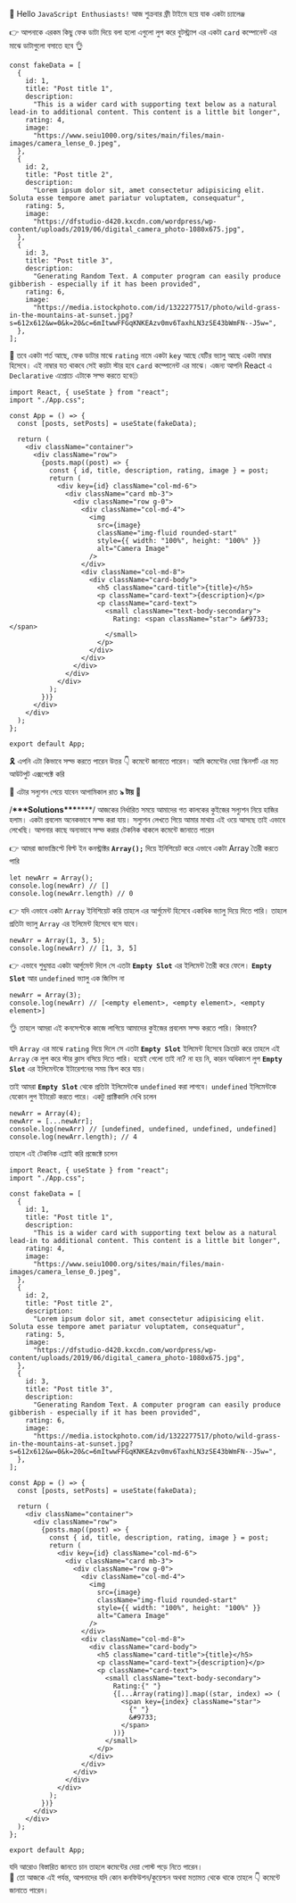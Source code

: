 👋 Hello `JavaScript Enthusiasts!` আজ শুক্রবার ফ্রী টাইমে হয়ে যাক একটা চ্যালেঞ্জ

👉 আপনাকে এরকম কিছু ফেক ডাটা দিয়ে বলা হলো এগুলো লুপ করে বুটস্ট্র্যাপ এর একটা `card` কম্পোনেন্ট এর মাঝে ডাটাগুলো বসাতে হবে 👌

```
const fakeData = [
  {
    id: 1,
    title: "Post title 1",
    description:
      "This is a wider card with supporting text below as a natural lead-in to additional content. This content is a little bit longer",
    rating: 4,
    image:
      "https://www.seiu1000.org/sites/main/files/main-images/camera_lense_0.jpeg",
  },
  {
    id: 2,
    title: "Post title 2",
    description:
      "Lorem ipsum dolor sit, amet consectetur adipisicing elit. Soluta esse tempore amet pariatur voluptatem, consequatur",
    rating: 5,
    image:
      "https://dfstudio-d420.kxcdn.com/wordpress/wp-content/uploads/2019/06/digital_camera_photo-1080x675.jpg",
  },
  {
    id: 3,
    title: "Post title 3",
    description:
      "Generating Random Text. A computer program can easily produce gibberish - especially if it has been provided",
    rating: 6,
    image:
      "https://media.istockphoto.com/id/1322277517/photo/wild-grass-in-the-mountains-at-sunset.jpg?s=612x612&w=0&k=20&c=6mItwwFFGqKNKEAzv0mv6TaxhLN3zSE43bWmFN--J5w=",
  },
];
```

📌 তবে একটা শর্ত আছে, ফেক ডাটার মাঝে `rating` নামে একটা `key` আছে যেটির ভ্যালু আছে একটা নাম্বার হিসেবে।
এই নাম্বার যত থাকবে সেই কয়টা স্টার হবে `card` কম্পোনেন্ট এর মাঝে। এজন্য আপনি React এ `Declarative` এপ্রোচে এটাকে সল্ভ করতে হবে🙄

```
import React, { useState } from "react";
import "./App.css";

const App = () => {
  const [posts, setPosts] = useState(fakeData);

  return (
    <div className="container">
      <div className="row">
        {posts.map((post) => {
          const { id, title, description, rating, image } = post;
          return (
            <div key={id} className="col-md-6">
              <div className="card mb-3">
                <div className="row g-0">
                  <div className="col-md-4">
                    <img
                      src={image}
                      className="img-fluid rounded-start"
                      style={{ width: "100%", height: "100%" }}
                      alt="Camera Image"
                    />
                  </div>
                  <div className="col-md-8">
                    <div className="card-body">
                      <h5 className="card-title">{title}</h5>
                      <p className="card-text">{description}</p>
                      <p className="card-text">
                        <small className="text-body-secondary">
                          Rating: <span className="star"> &#9733;</span>
                        </small>
                      </p>
                    </div>
                  </div>
                </div>
              </div>
            </div>
          );
        })}
      </div>
    </div>
  );
};

export default App;
```

🎗️ এপনি এটা কিভাবে সল্ভ করতে পারেন উত্তর 👇 কমেন্টে জানাতে পারেন। আমি কমেন্টের দেয়া স্কিনশর্ট এর মত আউটপুট এক্সপেক্টে করি

🎯 এটার সল্যুশন পেয়ে যাবেন আগামিকাল রাত **৯ টায়** 🤝

/****************************************************************************\*\*\*****************************************************************************Solutions******************************************************************************\*\*\*******************************************************************************/
আজকের নির্ধারিত সময়ে আমাদের গত কালকের কুইজের সল্যুশন নিয়ে হাজির হলাম। একটা প্রবলেম অনেকভাবে সল্ভ করা যায়। সল্যুশন লেখতে গিয়ে আমার মাথায় এই ওয়ে আসছে তাই এভাবে লেখেছি। আপনার কাছে অন্যভাবে সল্ভ করার টেকনিক থাকলে কমেন্টে জানাতে পারেন

👉 আমরা জাভাস্ক্রিপ্টে বিল্ট ইন কনস্ট্রাক্টর **`Array();`** দিয়ে ইনিশিয়েট করে এভাবে একটা Array তৈরী করতে পারি

```
let newArr = Array();
console.log(newArr) // []
console.log(newArr.length) // 0
```

👉 যদি এভাবে একটা `Array` ইনিশিয়েট করি তাহলে এর আর্গুমেন্ট হিসেবে একাধিক ভ্যালু দিয়ে দিতে পারি। তাহলে প্রতিটা ভ্যালু `Array` এর ইলিমেন্ট হিসেবে বসে যাবে।

```
newArr = Array(1, 3, 5);
console.log(newArr) // [1, 3, 5]
```

👉 এভাবে শুধুমাত্র একটা আর্গুমেন্ট দিলে সে এতটা **`Empty Slot`** এর ইলিমেন্ট তৈরী করে ফেলে। **`Empty Slot`** আর `undefined` ভ্যালু এক জিনিস না

```
newArr = Array(3);
console.log(newArr) // [<empty element>, <empty element>, <empty element>]
```

👌 তাহলে আমরা এই কনসেপ্টকে কাজে লাগিয়ে আমাদের কুইজের প্রবলেম সল্ভ করতে পারি। কিভাবে?

যদি `Array` এর মাঝে `rating` দিয়ে দিলে সে এতটা **`Empty Slot`** ইলিমেন্ট হিসেবে ক্রিয়েট করে তাহলে এই `Array` কে লুপ করে স্টার ক্লাস বসিয়ে দিতে পারি। হয়েই গেলো তাই না? না হয় নি, কারন অধিকাংশ লুপ **`Empty Slot`** এর ইলিমেন্টকে ইটারেশনের সময় স্কিপ করে যায়।

তাই আমরা **`Empty Slot`** থেকে প্রতিটা ইলিমেন্টকে `undefined` করা লাগবে। `undefined` ইলিমেন্টকে যেকোন লুপ ইটারেট করতে পারে। একটু প্রাক্টিকালি দেখি চলেন

```
newArr = Array(4);
newArr = [...newArr];
console.log(newArr) // [undefined, undefined, undefined, undefined]
console.log(newArr.length); // 4
```

তাহলে এই টেকনিক এপ্লাই করি প্রজেক্টে চলেন

```
import React, { useState } from "react";
import "./App.css";

const fakeData = [
  {
    id: 1,
    title: "Post title 1",
    description:
      "This is a wider card with supporting text below as a natural lead-in to additional content. This content is a little bit longer",
    rating: 4,
    image:
      "https://www.seiu1000.org/sites/main/files/main-images/camera_lense_0.jpeg",
  },
  {
    id: 2,
    title: "Post title 2",
    description:
      "Lorem ipsum dolor sit, amet consectetur adipisicing elit. Soluta esse tempore amet pariatur voluptatem, consequatur",
    rating: 5,
    image:
      "https://dfstudio-d420.kxcdn.com/wordpress/wp-content/uploads/2019/06/digital_camera_photo-1080x675.jpg",
  },
  {
    id: 3,
    title: "Post title 3",
    description:
      "Generating Random Text. A computer program can easily produce gibberish - especially if it has been provided",
    rating: 6,
    image:
      "https://media.istockphoto.com/id/1322277517/photo/wild-grass-in-the-mountains-at-sunset.jpg?s=612x612&w=0&k=20&c=6mItwwFFGqKNKEAzv0mv6TaxhLN3zSE43bWmFN--J5w=",
  },
];

const App = () => {
  const [posts, setPosts] = useState(fakeData);

  return (
    <div className="container">
      <div className="row">
        {posts.map((post) => {
          const { id, title, description, rating, image } = post;
          return (
            <div key={id} className="col-md-6">
              <div className="card mb-3">
                <div className="row g-0">
                  <div className="col-md-4">
                    <img
                      src={image}
                      className="img-fluid rounded-start"
                      style={{ width: "100%", height: "100%" }}
                      alt="Camera Image"
                    />
                  </div>
                  <div className="col-md-8">
                    <div className="card-body">
                      <h5 className="card-title">{title}</h5>
                      <p className="card-text">{description}</p>
                      <p className="card-text">
                        <small className="text-body-secondary">
                          Rating:{" "}
                          {[...Array(rating)].map((star, index) => (
                            <span key={index} className="star">
                              {" "}
                              &#9733;
                            </span>
                          ))}
                        </small>
                      </p>
                    </div>
                  </div>
                </div>
              </div>
            </div>
          );
        })}
      </div>
    </div>
  );
};

export default App;

```

যদি আরোও বিস্তারিত জানতে চান তাহলে কমেন্টের দেয়া পোস্ট পড়ে নিতে পারেন।  
🤝 তো আজকে এই পর্যন্ত, আপনাদের যদি কোন কনফিউশন/কুয়েশ্চন অথবা মতামত থেকে থাকে তাহলে 👇 কমেন্টে জানাতে পারেন।
